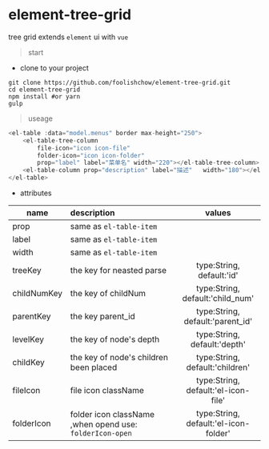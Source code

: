 # element-tree-grid

tree grid extends `element` ui  with `vue`

> start

- clone to your project
```
git clone https://github.com/foolishchow/element-tree-grid.git
cd element-tree-grid
npm install #or yarn
gulp 
```


> useage   

```javascript
<el-table :data="model.menus" border max-height="250">
    <el-table-tree-column 
        file-icon="icon icon-file" 
        folder-icon="icon icon-folder" 
        prop="label" label="菜单名" width="220"></el-table-tree-column>
    <el-table-column prop="description" label="描述"   width="180"></el-table-column>
</el-table>
```

- attributes

| name          | description              | values          |
| ------------- |:------------------------|:---------------:|
| prop          | same as `el-table-item`  |                 |
| label         | same as `el-table-item`  |                 |
| width         | same as `el-table-item`  |                 |
| treeKey       | the key for neasted parse|  type:String,<br> default:'id' |
| childNumKey   | the key of childNum      |  type:String,<br> default:'child_num' |
| parentKey     | the key parent_id        |  type:String, <br>default:'parent_id'|
| levelKey      | the key of node's depth  |  type:String,<br> default:'depth'|
| childKey      | the key of node's children been placed  |  type:String, <br>default:'children'|
| fileIcon      | file icon className  |  type:String, <br>default:'el-icon-file'|
| folderIcon      | folder icon className ,when opend use: `folderIcon-open`  |  type:String,<br> default:'el-icon-folder'|
